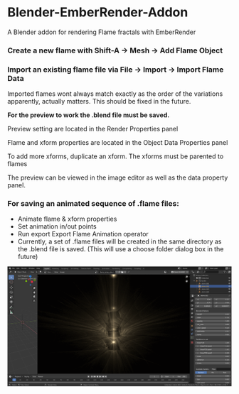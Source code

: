 # Blender-EmberRender-Addon
A Blender addon for rendering Flame fractals with EmberRender


### Create a new flame with Shift-A -> Mesh -> Add Flame Object
### Import an existing flame file via File -> Import -> Import Flame Data

Imported flames wont always match exactly as the order of the variations apparently, actually matters. This should be fixed in the future.

**For the preview to work the .blend file must be saved.**

Preview setting are located in the Render Properties panel

Flame and xform properties are located in the Object Data Properties panel

To add more xforms, duplicate an xform. The xforms must be parented to flames

The preview can be viewed in the image editor as well as the data property panel.

### For saving an animated sequence of .flame files:
 - Animate flame & xform properties
 - Set animation in/out points
 - Run export Export Flame Animation operator
 - Currently, a set of .flame files will be created in the same directory as the .blend file is saved. (This will use a choose folder dialog box in the future)
 

![UI_Example](demo/UI_Example.png)
